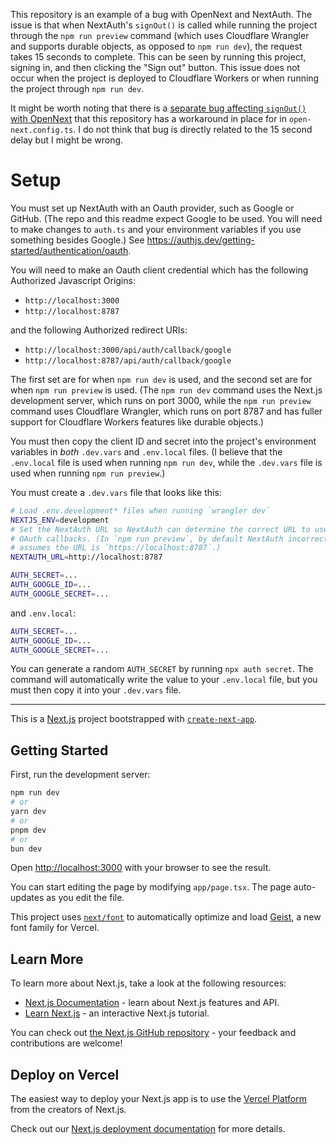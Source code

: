 This repository is an example of a bug with OpenNext and NextAuth. The issue is that when NextAuth's `signOut()` is called while running the project through the `npm run preview` command (which uses Cloudflare Wrangler and supports durable objects, as opposed to `npm run dev`), the request takes 15 seconds to complete. This can be seen by running this project, signing in, and then clicking the "Sign out" button. This issue does not occur when the project is deployed to Cloudflare Workers or when running the project through `npm run dev`.

It might be worth noting that there is a [separate bug affecting `signOut()` with OpenNext](https://github.com/opennextjs/opennextjs-cloudflare/issues/606) that this repository has a workaround in place for in `open-next.config.ts`. I do not think that bug is directly related to the 15 second delay but I might be wrong.

# Setup

You must set up NextAuth with an Oauth provider, such as Google or GitHub. (The repo and this readme expect Google to be used. You will need to make changes to `auth.ts` and your environment variables if you use something besides Google.) See https://authjs.dev/getting-started/authentication/oauth.

You will need to make an Oauth client credential which has the following Authorized Javascript Origins:

- `http://localhost:3000`
- `http://localhost:8787`

and the following Authorized redirect URIs:

- `http://localhost:3000/api/auth/callback/google`
- `http://localhost:8787/api/auth/callback/google`

The first set are for when `npm run dev` is used, and the second set are for when `npm run preview` is used. (The `npm run dev` command uses the Next.js development server, which runs on port 3000, while the `npm run preview` command uses Cloudflare Wrangler, which runs on port 8787 and has fuller support for Cloudflare Workers features like durable objects.)

You must then copy the client ID and secret into the project's environment variables in *both* `.dev.vars` and `.env.local` files. (I believe that the `.env.local` file is used when running `npm run dev`, while the `.dev.vars` file is used when running `npm run preview`.)

You must create a `.dev.vars` file that looks like this:

```sh
# Load .env.development* files when running `wrangler dev`
NEXTJS_ENV=development
# Set the NextAuth URL so NextAuth can determine the correct URL to use for
# OAuth callbacks. (In `npm run preview`, by default NextAuth incorrectly
# assumes the URL is `https://localhost:8787`.)
NEXTAUTH_URL=http://localhost:8787

AUTH_SECRET=...
AUTH_GOOGLE_ID=...
AUTH_GOOGLE_SECRET=...
```

and `.env.local`:

```sh
AUTH_SECRET=...
AUTH_GOOGLE_ID=...
AUTH_GOOGLE_SECRET=...
```

You can generate a random `AUTH_SECRET` by running `npx auth secret`. The command will automatically write the value to your `.env.local` file, but you must then copy it into your `.dev.vars` file.

---

This is a [Next.js](https://nextjs.org) project bootstrapped with [`create-next-app`](https://nextjs.org/docs/app/api-reference/cli/create-next-app).

## Getting Started

First, run the development server:

```bash
npm run dev
# or
yarn dev
# or
pnpm dev
# or
bun dev
```

Open [http://localhost:3000](http://localhost:3000) with your browser to see the result.

You can start editing the page by modifying `app/page.tsx`. The page auto-updates as you edit the file.

This project uses [`next/font`](https://nextjs.org/docs/app/building-your-application/optimizing/fonts) to automatically optimize and load [Geist](https://vercel.com/font), a new font family for Vercel.

## Learn More

To learn more about Next.js, take a look at the following resources:

- [Next.js Documentation](https://nextjs.org/docs) - learn about Next.js features and API.
- [Learn Next.js](https://nextjs.org/learn) - an interactive Next.js tutorial.

You can check out [the Next.js GitHub repository](https://github.com/vercel/next.js) - your feedback and contributions are welcome!

## Deploy on Vercel

The easiest way to deploy your Next.js app is to use the [Vercel Platform](https://vercel.com/new?utm_medium=default-template&filter=next.js&utm_source=create-next-app&utm_campaign=create-next-app-readme) from the creators of Next.js.

Check out our [Next.js deployment documentation](https://nextjs.org/docs/app/building-your-application/deploying) for more details.
